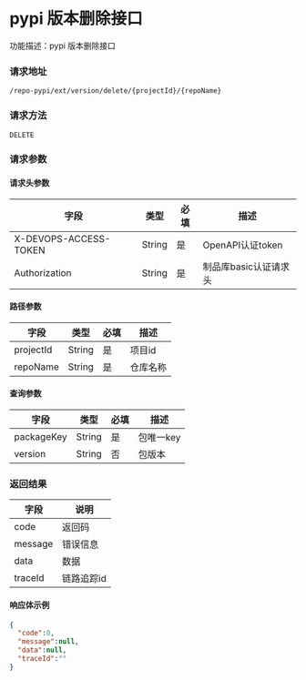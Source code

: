 # pypi 版本删除接口
功能描述：pypi 版本删除接口

### 请求地址
```
/repo-pypi/ext/version/delete/{projectId}/{repoName}
```

### 请求方法
`DELETE`
### 请求参数

#### 请求头参数

| 字段                  | 类型   | 必填 | 描述                  |
| --------------------- | ------ | ---- | --------------------- |
| X-DEVOPS-ACCESS-TOKEN | String | 是   | OpenAPI认证token      |
| Authorization         | String | 是   | 制品库basic认证请求头 |

#### 路径参数

| 字段          | 类型     | 必填  | 描述   |
|-------------|--------|-----|------|
| projectId   | String | 是   | 项目id |
| repoName    | String | 是   | 仓库名称 |

#### 查询参数

| 字段          | 类型     | 必填  | 描述     |
|-------------|--------|-----|--------|
| packageKey  | String | 是   | 包唯一key |
| version     | String | 否   | 包版本    |

### 返回结果

| 字段      | 说明     |
|---------|--------|
| code    | 返回码    |
| message | 错误信息   |
| data    | 数据     |
| traceId | 链路追踪id |

#### 响应体示例

```json
{
  "code":0,
  "message":null,
  "data":null,
  "traceId":""
}
```
